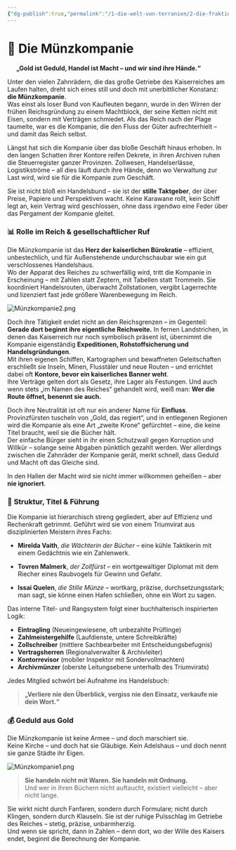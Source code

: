 ```yaml
---
{"dg-publish":true,"permalink":"/1-die-welt-von-terranien/2-die-fraktionen/1-grosse-fraktionen/muenzkompanie/"}
---
```


# 🏦 **Die Münzkompanie**
$\quad$
**„Gold ist Geduld, Handel ist Macht – und wir sind ihre Hände.“**

Unter den vielen Zahnrädern, die das große Getriebe des Kaiserreiches am Laufen halten, dreht sich eines still und doch mit unerbittlicher Konstanz: **die Münzkompanie**.  
Was einst als loser Bund von Kaufleuten begann, wurde in den Wirren der frühen Reichsgründung zu einem Machtblock, der seine Ketten nicht mit Eisen, sondern mit Verträgen schmiedet. Als das Reich nach der Plage taumelte, war es die Kompanie, die den Fluss der Güter aufrechterhielt – und damit das Reich selbst.

Längst hat sich die Kompanie über das bloße Geschäft hinaus erhoben. In den langen Schatten ihrer Kontore reifen Dekrete, in ihren Archiven ruhen die Steuerregister ganzer Provinzen. Zollwesen, Handelserlässe, Logistikströme – all dies läuft durch ihre Hände, denn wo Verwaltung zur Last wird, wird sie für die Kompanie zum Geschäft.

Sie ist nicht bloß ein Handelsbund – sie ist der **stille Taktgeber**, der über Preise, Papiere und Perspektiven wacht. Keine Karawane rollt, kein Schiff legt an, kein Vertrag wird geschlossen, ohne dass irgendwo eine Feder über das Pergament der Kompanie gleitet.

### 📊 **Rolle im Reich & gesellschaftlicher Ruf**

Die Münzkompanie ist das **Herz der kaiserlichen Bürokratie** – effizient, unbestechlich, und für Außenstehende undurchschaubar wie ein gut verschlossenes Handelshaus.  
Wo der Apparat des Reiches zu schwerfällig wird, tritt die Kompanie in Erscheinung – mit Zahlen statt Zeptern, mit Tabellen statt Trommeln. Sie koordiniert Handelsrouten, überwacht Zollstationen, vergibt Lagerrechte und lizenziert fast jede größere Warenbewegung im Reich.

![Münzkompanie2.png](/img/user/4%20Dateien/M%C3%BCnzkompanie2.png)

Doch ihre Tätigkeit endet nicht an den Reichsgrenzen – im Gegenteil: **Gerade dort beginnt ihre eigentliche Reichweite.** In fernen Landstrichen, in denen das Kaiserreich nur noch symbolisch präsent ist, übernimmt die Kompanie eigenständig **Expeditionen, Rohstoffsicherung und Handelsgründungen**.  
Mit ihren eigenen Schiffen, Kartographen und bewaffneten Geleitschaften erschließt sie Inseln, Minen, Flusstäler und neue Routen – und errichtet dabei oft **Kontore, bevor ein kaiserliches Banner weht**.  
Ihre Verträge gelten dort als Gesetz, ihre Lager als Festungen. Und auch wenn stets „im Namen des Reiches“ gehandelt wird, weiß man: **Wer die Route öffnet, benennt sie auch.**

Doch ihre Neutralität ist oft nur ein anderer Name für **Einfluss**. Provinzfürsten tuscheln von „Gold, das regiert“, und in entlegenen Regionen wird die Kompanie als eine Art „zweite Krone“ gefürchtet – eine, die keine Titel braucht, weil sie die Bücher hält.  
Der einfache Bürger sieht in ihr einen Schutzwall gegen Korruption und Willkür – solange seine Abgaben pünktlich gezahlt werden. Wer allerdings zwischen die Zahnräder der Kompanie gerät, merkt schnell, dass Geduld und Macht oft das Gleiche sind.

In den Hallen der Macht wird sie nicht immer willkommen geheißen – aber **nie ignoriert**.

### 🧾 **Struktur, Titel & Führung**

Die Kompanie ist hierarchisch streng gegliedert, aber auf Effizienz und Rechenkraft getrimmt. Geführt wird sie von einem Triumvirat aus disziplinierten Meistern ihres Fachs:

- **Mirelda Vaith**, _die Wächterin der Bücher_ – eine kühle Taktikerin mit einem Gedächtnis wie ein Zahlenwerk.

- **Tovren Malmerk**, _der Zollfürst_ – ein wortgewaltiger Diplomat mit dem Riecher eines Raubvogels für Gewinn und Gefahr.

- **Issai Quelen**, _die Stille Münze_ – wortkarg, präzise, durchsetzungsstark; man sagt, sie könne einen Hafen schließen, ohne ein Wort zu sagen.


Das interne Titel- und Rangsystem folgt einer buchhalterisch inspirierten Logik:

- **Eintragling** (Neueingewiesene, oft unbezahlte Prüflinge)
- **Zahlmeistergehilfe** (Laufdienste, untere Schreibkräfte)
- **Zollschreiber** (mittlere Sachbearbeiter mit Entscheidungsbefugnis)
- **Vertragsherren** (Regionalverwalter & Archivleiter)
- **Kontorrevisor** (mobiler Inspektor mit Sondervollmachten)
- **Archivmünzer** (oberste Leitungsebene unterhalb des Triumvirats)

Jedes Mitglied schwört bei Aufnahme ins Handelsbuch:

> **„Verliere nie den Überblick, vergiss nie den Einsatz, verkaufe nie dein Wort.“**

### 💰 **Geduld aus Gold**

Die Münzkompanie ist keine Armee – und doch marschiert sie.  
Keine Kirche – und doch hat sie Gläubige. Kein Adelshaus – und doch nennt sie ganze Städte ihr Eigen.

![Münzkompanie1.png](/img/user/4%20Dateien/M%C3%BCnzkompanie1.png)

> **Sie handeln nicht mit Waren. Sie handeln mit Ordnung.**  
> Und wer in ihren Büchern nicht auftaucht, existiert vielleicht – aber nicht lange.

Sie wirkt nicht durch Fanfaren, sondern durch Formulare; nicht durch Klingen, sondern durch Klauseln. Sie ist der ruhige Pulsschlag im Getriebe des Reiches – stetig, präzise, unbarmherzig.  
Und wenn sie spricht, dann in Zahlen – denn dort, wo der Wille des Kaisers endet, beginnt die Berechnung der Kompanie.